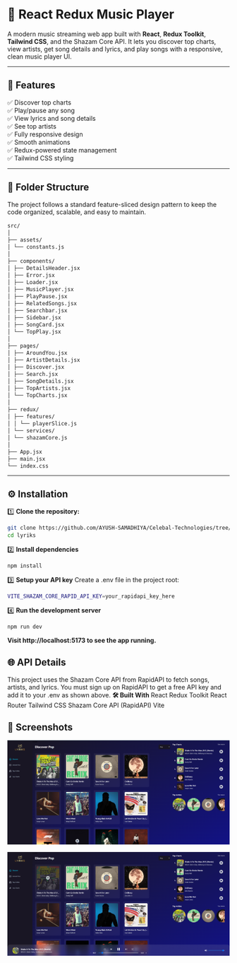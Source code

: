 # 🎵 React Redux Music Player

A modern music streaming web app built with **React**, **Redux Toolkit**, **Tailwind CSS**, and the Shazam Core API. It lets you discover top charts, view artists, get song details and lyrics, and play songs with a responsive, clean music player UI.

---

## 🚀 Features

✅ Discover top charts  
✅ Play/pause any song  
✅ View lyrics and song details  
✅ See top artists  
✅ Fully responsive design  
✅ Smooth animations  
✅ Redux-powered state management  
✅ Tailwind CSS styling  

---

## 📂 Folder Structure

The project follows a standard feature-sliced design pattern to keep the code organized, scalable, and easy to maintain.

```
src/
│
├── assets/
│ └── constants.js
│
├── components/
│ ├── DetailsHeader.jsx
│ ├── Error.jsx
│ ├── Loader.jsx
│ ├── MusicPlayer.jsx
│ ├── PlayPause.jsx
│ ├── RelatedSongs.jsx
│ ├── Searchbar.jsx
│ ├── Sidebar.jsx
│ ├── SongCard.jsx
│ └── TopPlay.jsx
│
├── pages/
│ ├── AroundYou.jsx
│ ├── ArtistDetails.jsx
│ ├── Discover.jsx
│ ├── Search.jsx
│ ├── SongDetails.jsx
│ ├── TopArtists.jsx
│ └── TopCharts.jsx
│
├── redux/
│ ├── features/
│ │ └── playerSlice.js
│ └── services/
│ └── shazamCore.js
│
├── App.jsx
├── main.jsx
└── index.css
```
---

## ⚙️ Installation

1️⃣ **Clone the repository:**

```bash
git clone https://github.com/AYUSH-SAMADHIYA/Celebal-Technologies/tree/main/Assi-5/lyriks
cd lyriks
```

2️⃣ **Install dependencies**
```bash
npm install
```

3️⃣ **Setup your API key**
Create a .env file in the project root:

```bash
VITE_SHAZAM_CORE_RAPID_API_KEY=your_rapidapi_key_here
```

4️⃣ **Run the development server**
```bash
npm run dev
```

**Visit http://localhost:5173 to see the app running.**

## 🌐 API Details
This project uses the Shazam Core API from RapidAPI to fetch songs, artists, and lyrics. You must sign up on RapidAPI to get a free API key and add it to your .env as shown above.
**🛠️ Built With**
React
Redux Toolkit
React Router
Tailwind CSS
Shazam Core API (RapidAPI)
Vite

## 📸 Screenshots
![Home Page](./screenshots/1.png)

![Music Player](./screenshots/2.png)
